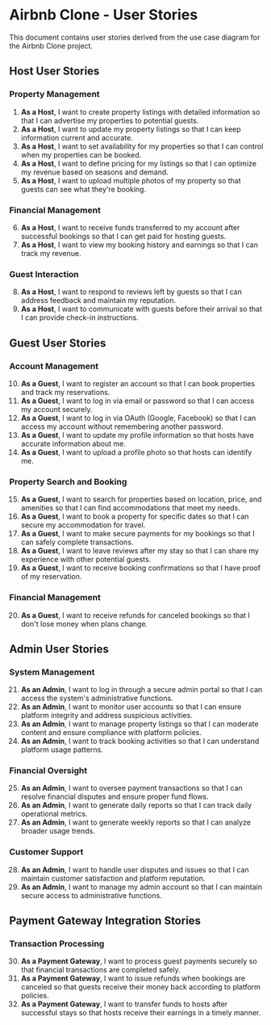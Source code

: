 # Airbnb Clone - User Stories

This document contains user stories derived from the use case diagram for the Airbnb Clone project.

## Host User Stories

### Property Management
1. **As a Host**, I want to create property listings with detailed information so that I can advertise my properties to potential guests.
2. **As a Host**, I want to update my property listings so that I can keep information current and accurate.
3. **As a Host**, I want to set availability for my properties so that I can control when my properties can be booked.
4. **As a Host**, I want to define pricing for my listings so that I can optimize my revenue based on seasons and demand.
5. **As a Host**, I want to upload multiple photos of my property so that guests can see what they're booking.

### Financial Management
6. **As a Host**, I want to receive funds transferred to my account after successful bookings so that I can get paid for hosting guests.
7. **As a Host**, I want to view my booking history and earnings so that I can track my revenue.

### Guest Interaction
8. **As a Host**, I want to respond to reviews left by guests so that I can address feedback and maintain my reputation.
9. **As a Host**, I want to communicate with guests before their arrival so that I can provide check-in instructions.

## Guest User Stories

### Account Management
10. **As a Guest**, I want to register an account so that I can book properties and track my reservations.
11. **As a Guest**, I want to log in via email or password so that I can access my account securely.
12. **As a Guest**, I want to log in via OAuth (Google, Facebook) so that I can access my account without remembering another password.
13. **As a Guest**, I want to update my profile information so that hosts have accurate information about me.
14. **As a Guest**, I want to upload a profile photo so that hosts can identify me.

### Property Search and Booking
15. **As a Guest**, I want to search for properties based on location, price, and amenities so that I can find accommodations that meet my needs.
16. **As a Guest**, I want to book a property for specific dates so that I can secure my accommodation for travel.
17. **As a Guest**, I want to make secure payments for my bookings so that I can safely complete transactions.
18. **As a Guest**, I want to leave reviews after my stay so that I can share my experience with other potential guests.
19. **As a Guest**, I want to receive booking confirmations so that I have proof of my reservation.

### Financial Management
20. **As a Guest**, I want to receive refunds for canceled bookings so that I don't lose money when plans change.

## Admin User Stories

### System Management
21. **As an Admin**, I want to log in through a secure admin portal so that I can access the system's administrative functions.
22. **As an Admin**, I want to monitor user accounts so that I can ensure platform integrity and address suspicious activities.
23. **As an Admin**, I want to manage property listings so that I can moderate content and ensure compliance with platform policies.
24. **As an Admin**, I want to track booking activities so that I can understand platform usage patterns.

### Financial Oversight
25. **As an Admin**, I want to oversee payment transactions so that I can resolve financial disputes and ensure proper fund flows.
26. **As an Admin**, I want to generate daily reports so that I can track daily operational metrics.
27. **As an Admin**, I want to generate weekly reports so that I can analyze broader usage trends.

### Customer Support
28. **As an Admin**, I want to handle user disputes and issues so that I can maintain customer satisfaction and platform reputation.
29. **As an Admin**, I want to manage my admin account so that I can maintain secure access to administrative functions.

## Payment Gateway Integration Stories

### Transaction Processing
30. **As a Payment Gateway**, I want to process guest payments securely so that financial transactions are completed safely.
31. **As a Payment Gateway**, I want to issue refunds when bookings are canceled so that guests receive their money back according to platform policies.
32. **As a Payment Gateway**, I want to transfer funds to hosts after successful stays so that hosts receive their earnings in a timely manner.

